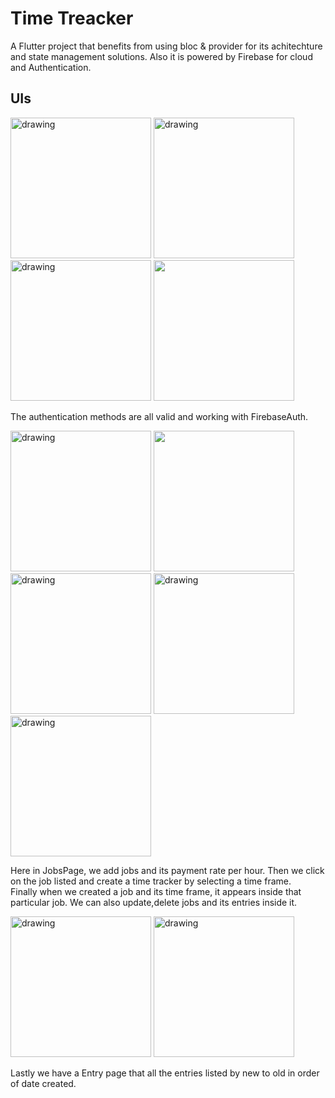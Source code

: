 # Time Treacker

A Flutter project that benefits from using bloc & provider for its achitechture and state management solutions. Also it is powered by Firebase for cloud and Authentication.

##  UIs
<p float="left" >
  <img src="https://github.com/KereBere/time-tracker/blob/master/ui/31.png" alt="drawing" width="225"/>
  <img src="https://github.com/KereBere/time-tracker/blob/master/ui/32.png" alt="drawing" width="225"/>
  <img src="https://github.com/KereBere/time-tracker/blob/master/ui/33.png" alt="drawing" width="225"/>
  <img src="https://github.com/KereBere/time-tracker/blob/complete-with-tests/ui/34.png" width="225"/>
</p>

The authentication methods are all valid and working with FirebaseAuth.

<p float="left">
  <img src="https://github.com/KereBere/time-tracker/blob/master/ui/11.png" alt="drawing" width="225"/>
  <img src="https://github.com/KereBere/time-tracker/blob/complete-with-tests/ui/152.png" width="225">
  <img src="https://github.com/KereBere/time-tracker/blob/master/ui/12.png" alt="drawing" width="225"/>
  <img src="https://github.com/KereBere/time-tracker/blob/master/ui/13.png" alt="drawing" width="225"/>
  <img src="https://github.com/KereBere/time-tracker/blob/master/ui/14.png" alt="drawing" width="225"/>
</p>

Here in JobsPage, we add jobs and its payment rate per hour. Then we click on the job listed and create a time tracker by selecting a time frame.   
Finally when we created a job and its time frame, it appears inside that particular job. We can also update,delete jobs and its entries inside it. 


<p float="left ">
  <img src="https://github.com/KereBere/time-tracker/blob/master/ui/21.png" alt="drawing" width="225"/>
  <img src="https://github.com/KereBere/time-tracker/blob/master/ui/22.png" alt="drawing" width="225"/>  </p>
  
  Lastly we have a Entry page that all the entries listed by new to old in order of date created. 
  
  
                                                                                                     
